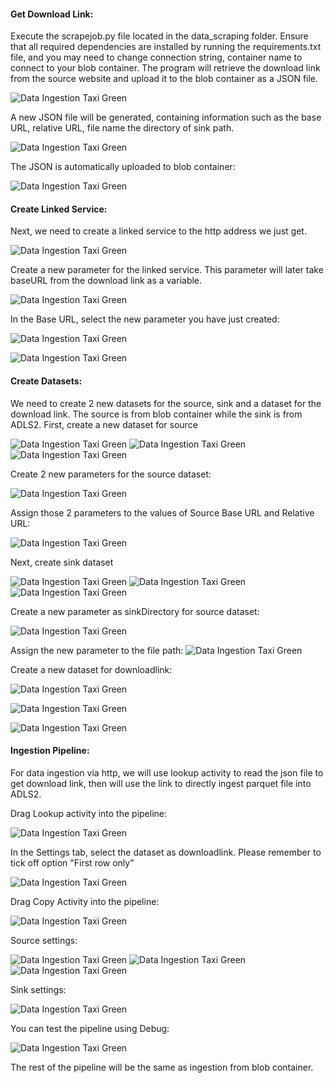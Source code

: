 ####  Get Download Link:

Execute the scrapejob.py file located in the data_scraping folder. Ensure that all required dependencies are installed by running the requirements.txt file, and you may need to change connection string, container name to connect to your blob container. The program will retrieve the download link from the source website and upload it to the blob container as a JSON file.

![Data Ingestion Taxi Green](../images/create_ingestion_pipeline_taxi_http/ingestion_pl_taxi_http_1.png)

A new JSON file will be generated, containing information such as the base URL, relative URL, file name the directory of sink path.

![Data Ingestion Taxi Green](../images/create_ingestion_pipeline_taxi_http/ingestion_pl_taxi_http_2.png)

The JSON is automatically uploaded to blob container:

![Data Ingestion Taxi Green](../images/create_ingestion_pipeline_taxi_http/ingestion_pl_taxi_http_3.png)


####  Create Linked Service:

Next, we need to create a linked service to the http address we just get.

![Data Ingestion Taxi Green](../images/create_ingestion_pipeline_taxi_http/ingestion_pl_taxi_http_4.png)

Create a new parameter for the linked service. This parameter will later take baseURL from the download link as a variable.

![Data Ingestion Taxi Green](../images/create_ingestion_pipeline_taxi_http/ingestion_pl_taxi_http_5.png)

In the Base URL, select the new parameter you have just created:

![Data Ingestion Taxi Green](../images/create_ingestion_pipeline_taxi_http/ingestion_pl_taxi_http_6.png)

![Data Ingestion Taxi Green](../images/create_ingestion_pipeline_taxi_http/ingestion_pl_taxi_http_7.png)

####  Create Datasets:

We need to create 2 new datasets for the source, sink and a dataset for the download link. The source is from blob container while the sink is from ADLS2. 
First, create a new dataset for source

![Data Ingestion Taxi Green](../images/create_ingestion_pipeline_taxi_http/ingestion_pl_taxi_http_8.png)
![Data Ingestion Taxi Green](../images/create_ingestion_pipeline_taxi_http/ingestion_pl_taxi_http_9.png)
![Data Ingestion Taxi Green](../images/create_ingestion_pipeline_taxi_http/ingestion_pl_taxi_http_10.png)

Create 2 new parameters for the source dataset:

![Data Ingestion Taxi Green](../images/create_ingestion_pipeline_taxi_http/ingestion_pl_taxi_http_11.png)

Assign those 2 parameters to the values of Source Base URL and Relative URL:

![Data Ingestion Taxi Green](../images/create_ingestion_pipeline_taxi_http/ingestion_pl_taxi_http_12.png)

Next, create sink dataset

![Data Ingestion Taxi Green](../images/create_ingestion_pipeline_taxi_http/ingestion_pl_taxi_http_13.png)
![Data Ingestion Taxi Green](../images/create_ingestion_pipeline_taxi_http/ingestion_pl_taxi_http_14.png)
![Data Ingestion Taxi Green](../images/create_ingestion_pipeline_taxi_http/ingestion_pl_taxi_http_15.png)

Create a new parameter as sinkDirectory for source dataset:

![Data Ingestion Taxi Green](../images/create_ingestion_pipeline_taxi_http/ingestion_pl_taxi_http_16.png)

Assign the new parameter to the file path:
![Data Ingestion Taxi Green](../images/create_ingestion_pipeline_taxi_http/ingestion_pl_taxi_http_17.png)

Create a new dataset for downloadlink:

![Data Ingestion Taxi Green](../images/create_ingestion_pipeline_taxi_http/ingestion_pl_taxi_http_18.png)

![Data Ingestion Taxi Green](../images/create_ingestion_pipeline_taxi_http/ingestion_pl_taxi_http_19.png)

![Data Ingestion Taxi Green](../images/create_ingestion_pipeline_taxi_http/ingestion_pl_taxi_http_20.png)



####  Ingestion Pipeline:

For data ingestion via http, we will use lookup activity to read the json file to get download link, then will use the link to directly ingest parquet file into ADLS2.

Drag Lookup activity into the pipeline:

![Data Ingestion Taxi Green](../images/create_ingestion_pipeline_taxi_http/ingestion_pl_taxi_http_21.png)

In the Settings tab, select the dataset as downloadlink. Please remember to tick off option "First row only"

![Data Ingestion Taxi Green](../images/create_ingestion_pipeline_taxi_http/ingestion_pl_taxi_http_22.png)

Drag Copy Activity into the pipeline:

![Data Ingestion Taxi Green](../images/create_ingestion_pipeline_taxi_http/ingestion_pl_taxi_http_23.png)

Source settings:

![Data Ingestion Taxi Green](../images/create_ingestion_pipeline_taxi_http/ingestion_pl_taxi_http_24.png)
![Data Ingestion Taxi Green](../images/create_ingestion_pipeline_taxi_http/ingestion_pl_taxi_http_25.png)
![Data Ingestion Taxi Green](../images/create_ingestion_pipeline_taxi_http/ingestion_pl_taxi_http_26.png)

Sink settings:

![Data Ingestion Taxi Green](../images/create_ingestion_pipeline_taxi_http/ingestion_pl_taxi_http_27.png)

You can test the pipeline using Debug:

![Data Ingestion Taxi Green](../images/create_ingestion_pipeline_taxi_http/ingestion_pl_taxi_http_28.png)

The rest of the pipeline will be the same as ingestion from blob container.